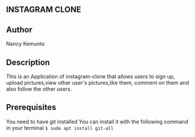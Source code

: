 ## INSTAGRAM CLONE

## Author

Nancy Kemunto

## Description

This is an Application of instagram-clone that allows users to sign up, upload pictures,view other user's pictures,like them, comment on them and also follow the other users.

## Prerequisites

You need to have git installed You can install it with the following command in your terminal `$ sudo apt install git-all`
